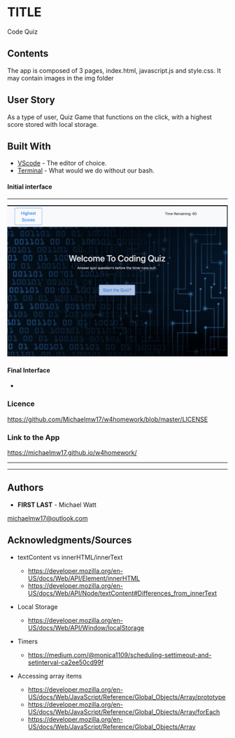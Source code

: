 # TITLE

Code Quiz

## Contents

<p>
  The app is composed of 3 pages, index.html, javascript.js and style.css. It may contain images in the img folder
</p>

## User Story

<p>
  As a type of user, Quiz Game that functions on the click, with a highest score stored with local storage.
</p>

## Built With

- [VScode](https://code.visualstudio.com/) - The editor of choice.
- [Terminal](https:///) - What would we do without our bash.

#### Initial interface

<hr>

<img src="./img/w4homework.png">

#### Final Interface

-

### Licence

https://github.com/Michaelmw17/w4homework/blob/master/LICENSE

### Link to the App

<a href=".">https://michaelmw17.github.io/w4homework/</a><hr>

<hr>

## Authors

- **FIRST LAST** -
  Michael Watt

michaelmw17@outlook.com

## Acknowledgments/Sources

- textContent vs innerHTML/innerText

  - https://developer.mozilla.org/en-US/docs/Web/API/Element/innerHTML
  - https://developer.mozilla.org/en-US/docs/Web/API/Node/textContent#Differences_from_innerText

- Local Storage

  - https://developer.mozilla.org/en-US/docs/Web/API/Window/localStorage

- Timers

  - https://medium.com/@monica1109/scheduling-settimeout-and-setinterval-ca2ee50cd99f

- Accessing array items
  - https://developer.mozilla.org/en-US/docs/Web/JavaScript/Reference/Global_Objects/Array/prototype
  - https://developer.mozilla.org/en-US/docs/Web/JavaScript/Reference/Global_Objects/Array/forEach
  - https://developer.mozilla.org/en-US/docs/Web/JavaScript/Reference/Global_Objects/Array
